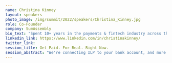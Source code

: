```yaml
---
name: Christina Kinney
layout: speakers
photo_image: /img/summit/2022/speakers/Christina_Kinney.jpg
role: Co-Founder
company: SumAssembly
bio_text: "Spent 10+ years in the payments & fintech industry across the globe; served as COO of cross-border payments platform Reach; Founded the Global Retail Insights Network; Stanford University graduate."
linkedin_link: https://www.linkedin.com/in/christinakinney/
twitter_link:
session_title: Get Paid. For Real. Right Now.
session_abstract: "We're connecting ILP to your bank account, and more. This talk will expose the details of our project, and how we're connecting to ILP. We will talk about how ILP enables instant payments anywhere, which is almost unknown in the payments industry."
---
```


